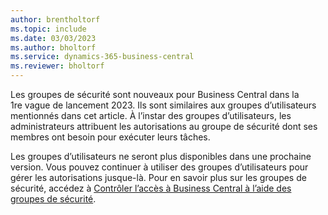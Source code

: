 ```yaml
---
author: brentholtorf
ms.topic: include
ms.date: 03/03/2023
ms.author: bholtorf
ms.service: dynamics-365-business-central
ms.reviewer: bholtorf
---
```


Les groupes de sécurité sont nouveaux pour Business Central dans la 1re vague de lancement 2023. Ils sont similaires aux groupes d’utilisateurs mentionnés dans cet article. À l’instar des groupes d’utilisateurs, les administrateurs attribuent les autorisations au groupe de sécurité dont ses membres ont besoin pour exécuter leurs tâches.

Les groupes d’utilisateurs ne seront plus disponibles dans une prochaine version. Vous pouvez continuer à utiliser des groupes d’utilisateurs pour gérer les autorisations jusque-là. Pour en savoir plus sur les groupes de sécurité, accédez à [Contrôler l’accès à Business Central à l’aide des groupes de sécurité](../ui-security-groups.md).
